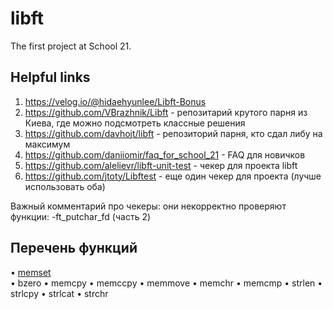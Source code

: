 # libft
The first project at School 21.

## Helpful links
1. https://velog.io/@hidaehyunlee/Libft-Bonus
2. https://github.com/VBrazhnik/Libft - репозитарий крутого парня из Киева, где можно подсмотреть классные решения
3. https://github.com/davhojt/libft - репозиторий парня, кто сдал либу на максимум
4. https://github.com/daniiomir/faq_for_school_21 - FAQ для новичков
5. https://github.com/alelievr/libft-unit-test - чекер для проекта libft
6. https://github.com/jtoty/Libftest - еще один чекер для проекта (лучше использовать оба)  

Важный комментарий про чекеры: они некорректно проверяют функции:
-ft_putchar_fd (часть 2)

## Перечень функций
• [memset](https://github.com/nbirdie/libft/blob/main/1.%20ft_memset.c)  
• bzero
• memcpy
• memccpy
• memmove
• memchr
• memcmp
• strlen
• strlcpy
• strlcat
• strchr
